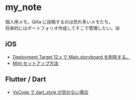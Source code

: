 # my_note

個人用メモ。Qiita に投稿するのは恐れ多いメモたち。  
将来的にはポートフォリオ作成してそこで管理したい。😪

## iOS

- [Deployment Target 12.x で Main.storyboard を削除する。](https://github.com/fucchi-senpai/my_note/blob/main/iOS/notes/AboutDeleteStoryboard.md)
- [Mint セットアップ方法](https://github.com/fucchi-senpai/my_note/blob/main/iOS/notes/HowToSetUpMint.md)

## Flutter / Dart

- [VsCode で dart_style が効かない場合](https://github.com/fucchi-senpai/my_note/blob/main/Flutter/notes/AboutDartStyleForVsCode.md)

